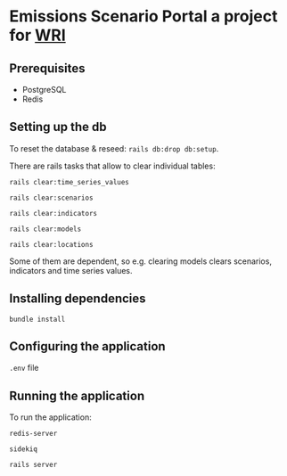 # Emissions Scenario Portal a project for [WRI](http://www.wri.org)

## Prerequisites

- PostgreSQL
- Redis

## Setting up the db

To reset the database & reseed: `rails db:drop db:setup`.

There are rails tasks that allow to clear individual tables:

`rails clear:time_series_values`

`rails clear:scenarios`

`rails clear:indicators`

`rails clear:models`

`rails clear:locations`

Some of them are dependent, so e.g. clearing models clears scenarios, indicators and time series values.

## Installing dependencies

`bundle install`

## Configuring the application

`.env` file

## Running the application

To run the application:

`redis-server`

`sidekiq`

`rails server`
